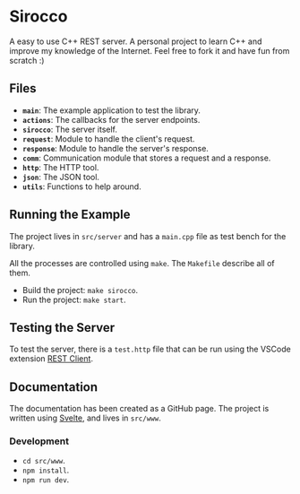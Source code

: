# Sirocco

A easy to use C++ REST server. A personal project to learn C++ and improve my knowledge of the Internet. Feel free to fork it and have fun from scratch :)

## Files

- **`main`**: The example application to test the library.
- **`actions`**: The callbacks for the server endpoints.
- **`sirocco`**: The server itself.
- **`request`**: Module to handle the client's request.
- **`response`**: Module to handle the server's response.
- **`comm`**: Communication module that stores a request and a response.
- **`http`**: The HTTP tool.
- **`json`**: The JSON tool.
- **`utils`**: Functions to help around.

## Running the Example

The project lives in `src/server` and has a `main.cpp` file as test bench for the library.

All the processes are controlled using `make`. The `Makefile` describe all of them.

- Build the project: `make sirocco`.
- Run the project: `make start`.

## Testing the Server

To test the server, there is a `test.http` file that can be run using the VSCode extension [REST Client](https://marketplace.visualstudio.com/items?itemName=humao.rest-client).

## Documentation

The documentation has been created as a GitHub page. The project is written using [Svelte](https://svelte.dev/), and lives in `src/www`.

### Development

- `cd src/www`.
- `npm install`.
- `npm run dev`.
